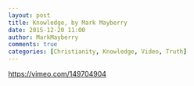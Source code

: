 ```yaml
---
layout: post
title: Knowledge, by Mark Mayberry
date: 2015-12-20 11:00
author: MarkMayberry
comments: true
categories: [Christianity, Knowledge, Video, Truth]
---
```

https://vimeo.com/149704904
